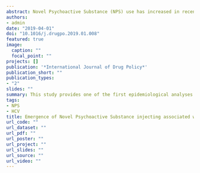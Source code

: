 ```yaml
---
abstract: Novel Psychoactive Substance (NPS) use has increased in recent years and generated significant concern within public health. People who inject drugs (PWID) are at increased risk of blood borne viruses, in particular Hepatitis C virus (HCV). However, little is known about the extent of NPS injecting at a national level and its association with HCV. This study provides one of the first epidemiological analyses of the association between NPS injecting and HCV among a population level sample of PWID.
authors:
- admin
date: "2019-04-01"
doi: "10.1016/j.drugpo.2019.01.008"
featured: true
image:
  caption: ""
  focal_point: ""
projects: []
publication: '*International Journal of Drug Policy*'
publication_short: ""
publication_types:
- "2"
slides: ""
summary: This study provides one of the first epidemiological analyses of the association between NPS injecting and HCV among a population level sample of PWID.
tags:
- NPS
- HCV
title: Emergence of Novel Psychoactive Substance injecting associated with rapid rise in the population prevalence of hepatitis C virus
url_code: ""
url_dataset: ""
url_pdf: ""
url_poster: ""
url_project: ""
url_slides: ""
url_source: ""
url_video: ""
---
```

